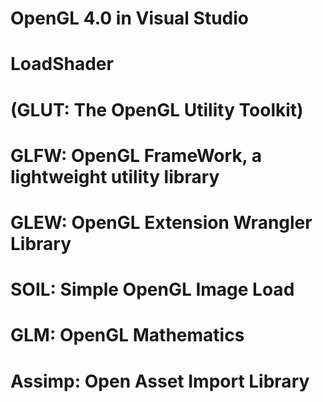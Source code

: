 # OpenGL 4.0 in Visual Studio
# LoadShader
# (GLUT: The OpenGL Utility Toolkit)
# GLFW: OpenGL FrameWork, a lightweight utility library
# GLEW: OpenGL Extension Wrangler Library 
# SOIL: Simple OpenGL Image Load
# GLM: OpenGL Mathematics
# Assimp: Open Asset Import Library